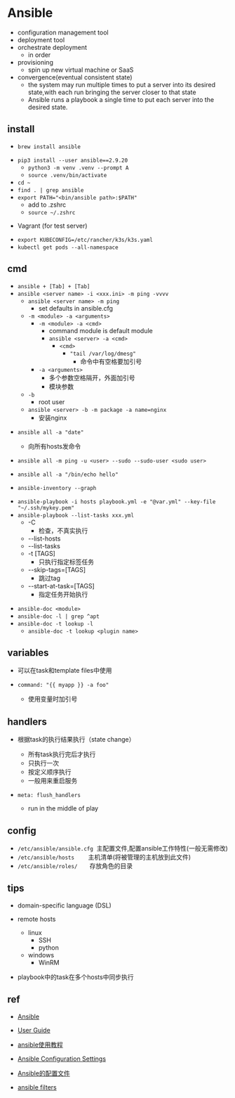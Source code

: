 # Ansible

+ configuration management tool
+ deployment tool
+ orchestrate deployment
    + in order
+ provisioning
    + spin up new virtual machine or SaaS
+ convergence(eventual consistent state)
    + the system may run multiple times to put a server into its desired state,with each run bringing the server closer to that state
    + Ansible runs a playbook a single time to put each server into the desired state.

## install
<!-- mac -->
+ `brew install ansible`
<!-- linux -->
+ `pip3 install --user ansible==2.9.20`
    + `python3 -m venv .venv --prompt A`
    + `source .venv/bin/activate`
+ `cd ~`
+ `find . | grep ansible`
+ `export PATH="<bin/ansible path>:$PATH"`
    + add to .zshrc
    + `source ~/.zshrc`

<!-- test -->
+ Vagrant (for test server)

<!-- kubectl config-->
+ `export KUBECONFIG=/etc/rancher/k3s/k3s.yaml`
+ `kubectl get pods --all-namespace`

## cmd
+ `ansible + [Tab] + [Tab]`
+ `ansible <server name> -i <xxx.ini> -m ping -vvvv`
    + `ansible <server name> -m ping`
        + set defaults in ansible.cfg
    + `-m <module> -a <arguments>`
        + `-m <module> -a <cmd>`
            + command module is default module
            + `ansible <server> -a <cmd>`
                + `<cmd>`
                    + `"tail /var/log/dmesg"`
                        + 命令中有空格要加引号
        + `-a <arguments>`
            + 多个参数空格隔开，外面加引号
            + 模块参数
    + `-b`
        + root user
    + `ansible <server> -b -m package -a name=nginx`
        + 安装nginx

<!-- all -->
+ `ansible all -a "date"`
    + 向所有hosts发命令

+ `ansible all -m ping -u <user> --sudo --sudo-user <sudo user>`
+ `ansible all -a "/bin/echo hello"`

<!-- inventory -->
+ `ansible-inventory --graph`

<!-- playbook -->
+ `ansible-playbook -i hosts playbook.yml -e "@var.yml" --key-file "~/.ssh/mykey.pem"`
+ `ansible-playbook --list-tasks xxx.yml`
    + -C
        + 检查，不真实执行
    + --list-hosts
    + --list-tasks
    + -t [TAGS]
        + 只执行指定标签任务
    + --skip-tags=[TAGS]
        + 跳过tag
    + --start-at-task=[TAGS]
        + 指定任务开始执行

<!-- 模块说明文档 -->
+ `ansible-doc <module>`
+ `ansible-doc -l | grep ^apt`
+ `ansible-doc -t lookup -l`
    + `ansible-doc -t lookup <plugin name>`


## variables

+ 可以在task和template files中使用

+ `command: "{{ myapp }} -a foo"`
    + 使用变量时加引号

## handlers

+ 根据task的执行结果执行（state change）
    + 所有task执行完后才执行
    + 只执行一次
    + 按定义顺序执行
    + 一般用来重启服务

+ `meta: flush_handlers`
    + run in the middle of play

## config

+ `/etc/ansible/ansible.cfg`  主配置文件,配置ansible工作特性(一般无需修改)
+ `/etc/ansible/hosts`        主机清单(将被管理的主机放到此文件)
+ `/etc/ansible/roles/`       存放角色的目录

## tips

+ domain-specific language (DSL)

+ remote hosts
    + linux
        + SSH
        + python
    + windows
        + WinRM

+ playbook中的task在多个hosts中同步执行

## ref
<!-- docs -->
+ [Ansible](https://ansible-tran.readthedocs.io/en/latest/docs/intro.html)
+ [User Guide](https://docs.ansible.com/ansible/latest/user_guide/index.html#getting-started)
+ [ansible使用教程](https://python.iitter.com/other/94867.html#1.Ansible%E5%8F%91%E5%B1%95%E5%8F%B2)

+ [Ansible Configuration Settings](https://docs.ansible.com/ansible/latest/reference_appendices/config.html)
+ [Ansible的配置文件](https://ansible-tran.readthedocs.io/en/latest/docs/intro_configuration.html)
+ [ansible filters](https://github.com/ansiblebook/ansible-filter-plugins)